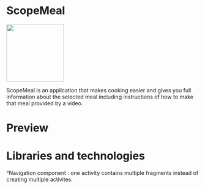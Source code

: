  # ScopeMeal

 <img src="https://user-images.githubusercontent.com/45261121/160250870-9bd8cc66-d211-4222-bec2-69972454cec8.png" width="150" height="150" />

ScopeMeal is an application that makes cooking easier and gives you full information about the selected meal including instructions of how to make that meal provided by a video.

# Preview

# Libraries and technologies
  °Navigation component : one activity contains multiple fragments instead of creating multiple activites.
